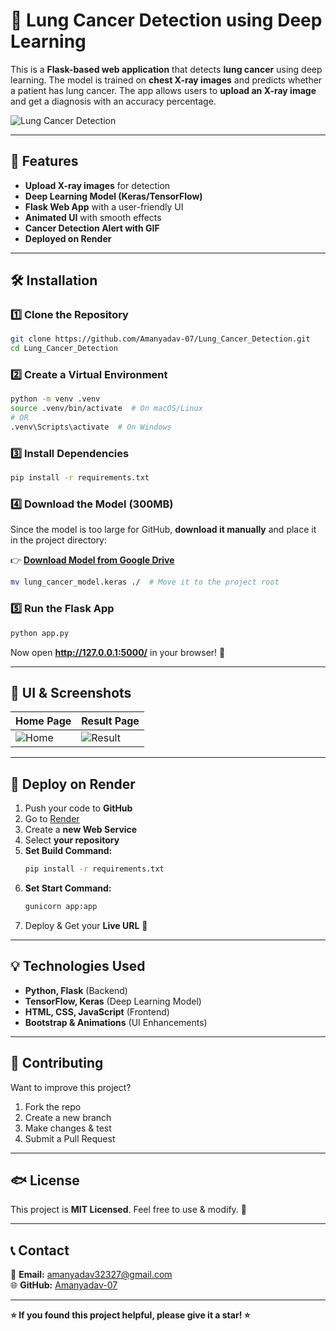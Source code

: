 # 🫡 Lung Cancer Detection using Deep Learning

This is a **Flask-based web application** that detects **lung cancer** using deep learning. The model is trained on **chest X-ray images** and predicts whether a patient has lung cancer. The app allows users to **upload an X-ray image** and get a diagnosis with an accuracy percentage.

![Lung Cancer Detection](https://your-image-link-here.png)

---

## 🚀 Features
- **Upload X-ray images** for detection
- **Deep Learning Model (Keras/TensorFlow)**
- **Flask Web App** with a user-friendly UI
- **Animated UI** with smooth effects
- **Cancer Detection Alert with GIF**
- **Deployed on Render**

---

## 🛠️ Installation

### 1️⃣ Clone the Repository  
```bash
git clone https://github.com/Amanyadav-07/Lung_Cancer_Detection.git
cd Lung_Cancer_Detection
```

### 2️⃣ Create a Virtual Environment  
```bash
python -m venv .venv
source .venv/bin/activate  # On macOS/Linux
# OR
.venv\Scripts\activate  # On Windows
```

### 3️⃣ Install Dependencies  
```bash
pip install -r requirements.txt
```

### 4️⃣ Download the Model (300MB)  
Since the model is too large for GitHub, **download it manually** and place it in the project directory:  

👉 **[Download Model from Google Drive](https://drive.google.com/uc?id=YOUR_FILE_ID)**  
```bash
mv lung_cancer_model.keras ./  # Move it to the project root
```

### 5️⃣ Run the Flask App  
```bash
python app.py
```
Now open **http://127.0.0.1:5000/** in your browser! 🎉

---

## 🎨 UI & Screenshots
| **Home Page** | **Result Page** |
|--------------|--------------|
| ![Home](https://your-image-link-home.png) | ![Result](https://your-image-link-result.png) |

---

## 🚀 Deploy on Render  
1. Push your code to **GitHub**  
2. Go to [Render](https://dashboard.render.com)  
3. Create a **new Web Service**  
4. Select **your repository**  
5. **Set Build Command:**
   ```bash
   pip install -r requirements.txt
   ```
6. **Set Start Command:**
   ```bash
   gunicorn app:app
   ```
7. Deploy & Get your **Live URL** 🎉

---

## 💡 Technologies Used
- **Python, Flask** (Backend)
- **TensorFlow, Keras** (Deep Learning Model)
- **HTML, CSS, JavaScript** (Frontend)
- **Bootstrap & Animations** (UI Enhancements)

---

## 📌 Contributing  
Want to improve this project?  
1. Fork the repo  
2. Create a new branch  
3. Make changes & test  
4. Submit a Pull Request  

---

## 🐟 License  
This project is **MIT Licensed**. Feel free to use & modify. 🚀  

---

## 📞 Contact  
📧 **Email:** amanyadav32327@gmail.com  
🌐 **GitHub:** [Amanyadav-07](https://github.com/Amanyadav-07)  

---
**⭐ If you found this project helpful, please give it a star! ⭐**  

